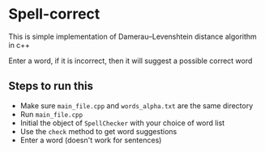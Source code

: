 # Spell-correct
This is simple implementation of Damerau–Levenshtein distance algorithm in c++

Enter a word, if it is incorrect, then it will suggest a possible correct word

## Steps to run this
- Make sure `main_file.cpp` and `words_alpha.txt` are the same directory
- Run `main_file.cpp`
- Initial the object of `SpellChecker` with your choice of word list
- Use the `check` method to get word suggestions
- Enter a word (doesn't work for sentences)
